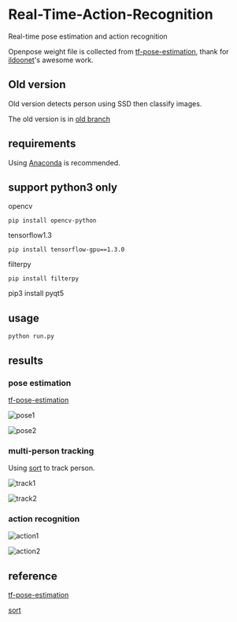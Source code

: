 # Real-Time-Action-Recognition

Real-time pose estimation and action recognition

Openpose weight file is collected from [tf-pose-estimation](https://github.com/ildoonet/tf-pose-estimation), thank for [ildoonet](https://github.com/ildoonet)'s awesome work.

## Old version

Old version detects person using SSD then classify images.

The old version is in [old branch](https://github.com/TianzhongSong/Real-Time-Action-Recognition/tree/old)

## requirements

Using [Anaconda](https://www.anaconda.com/download/) is recommended.

## support python3 only

opencv

    pip install opencv-python

tensorflow1.3

    pip install tensorflow-gpu==1.3.0

filterpy

    pip install filterpy

pip3 install pyqt5

## usage

    python run.py

## results

### pose estimation

[tf-pose-estimation](https://github.com/ildoonet/tf-pose-estimation)

![pose1](https://github.com/TianzhongSong/Real-Time-Action-Recognition/blob/master/files/pose1.gif)

![pose2](https://github.com/TianzhongSong/Real-Time-Action-Recognition/blob/master/files/pose2.gif)

### multi-person tracking

Using [sort](https://github.com/abewley/sort) to track person.

![track1](https://github.com/TianzhongSong/Real-Time-Action-Recognition/blob/master/files/track1.gif)

![track2](https://github.com/TianzhongSong/Real-Time-Action-Recognition/blob/master/files/track2.gif)

### action recognition

![action1](https://github.com/TianzhongSong/Real-Time-Action-Recognition/blob/master/files/action1.gif)

![action2](https://github.com/TianzhongSong/Real-Time-Action-Recognition/blob/master/files/action2.gif)

## reference

[tf-pose-estimation](https://github.com/ildoonet/tf-pose-estimation)

[sort](https://github.com/abewley/sort)
